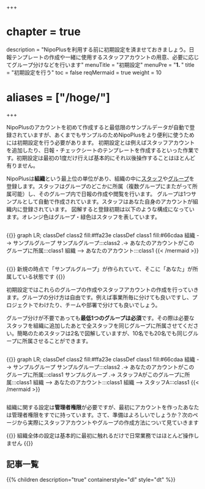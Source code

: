 +++
# chapter = true
description = "NipoPlusを利用する前に初期設定を済ませておきましょう。日報テンプレートの作成や一緒に使用するスタッフアカウントの用意、必要に応じてグループ分けなどを行います"
menuTitle = "初期設定"
menuPre = "<b>1. </b>"
title = "初期設定を行う"
toc = false
reqMermaid = true
weight = 10
# aliases = ["/hoge/"]
+++

NipoPlusのアカウントを初めて作成すると最低限のサンプルデータが自動で登録されていますが、あくまでもサンプルのためNipoPlusをより便利に使うためには初期設定を行う必要があります。
初期設定とは例えばスタッフアカウントを追加したり、日報・チェックシートのテンプレートを作成するといった作業です。初期設定は最初の1度だけ行えば基本的にそれ以後操作することはほとんど有りません。  

NipoPlusは**組織**という最上位の単位があり、組織の中に[スタッフ](/org/staff/make/)や[グループ](/org/groupsetting/make/)を登録します。スタッフはグループのどこかに所属（複数グループにまたがって所属可能）し、そのグループ内で日報の作成や閲覧を行います。
グループは1つサンプルとして自動で作成されています。スタッフはあなた自身のアカウントが組織内に登録されています。
図解すると登録初期は以下のような構成になっています。オレンジ色はグループ・緑色はスタッフを表しています。

<div style="overflow:auto">

{{<mermaid align="center">}}
graph LR;
  classDef class2 fill:#ffa23e
  classDef class1 fill:#66cdaa
  組織 --> サンプルグループ
  サンプルグループ:::class2 .-> あなたのアカウントがこのグループに所属:::class1
  組織 --> あなたのアカウント:::class1
{{< /mermaid >}}

</div>

{{<alice pos="right" icon="here">}}
新規の時点で「サンプルグループ」が作られていて、そこに「あなた」が所属している状態です
{{</alice>}}

初期設定ではこれらのグループの作成やスタッフアカウントの作成を行っていきます。グループの分け方は自由です。例えば事業所毎に分けても良いですし、プロジェクトでわけたり、チームや部署で分けても良いでしょう。  

グループ分けが不要であっても**最低1つのグループは必須**です。その際は必要なスタッフを組織に追加したあとで全スタッフを同じグループに所属させてください。簡略のためスタッフは2名で図解していますが、10名でも20名でも同じグループに所属させることができます。

<div style="overflow-x:auto">

{{<mermaid align="center">}}
graph LR;
  classDef class2 fill:#ffa23e
  classDef class1 fill:#66cdaa
  組織 --> サンプルグループ
  サンプルグループ:::class2 .-> あなたのアカウントがこのグループに所属:::class1
  サンプルグループ .-> スタッフAがこのグループに所属:::class1
  組織 --> あなたのアカウント:::class1
  組織 --> スタッフA:::class1
{{< /mermaid >}}

</div>

組織に関する設定は**管理者権限**が必要ですが、最初にアカウントを作ったあなたは管理者権限をすでに持っています。さて、準備はよろしいでしょうか？次のページから実際にスタッフアカウントやグループの作成方法について見ていきます

{{<alice pos="right" icon="here">}}
組織全体の設定は基本的に最初に触れるだけで日常業務ではほとんど操作しません
{{</alice>}}

## 記事一覧

{{% children description="true" containerstyle="dl" style="dt" %}}
